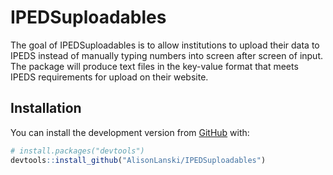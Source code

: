 
<!-- README.md is generated from README.Rmd. Please edit that file -->

# IPEDSuploadables

<!-- badges: start -->

<!-- badges: end -->

The goal of IPEDSuploadables is to allow institutions to upload their
data to IPEDS instead of manually typing numbers into screen after
screen of input. The package will produce text files in the key-value
format that meets IPEDS requirements for upload on their website.

## Installation

You can install the development version from
[GitHub](https://github.com/) with:

``` r
# install.packages("devtools")
devtools::install_github("AlisonLanski/IPEDSuploadables")
```
